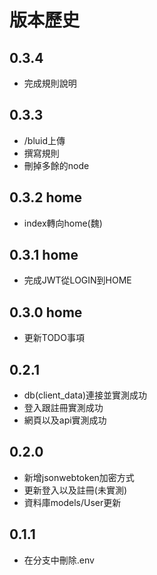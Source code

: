 # 版本歷史

## 0.3.4
- 完成規則說明

## 0.3.3 
- /bluid上傳
- 撰寫規則
- 刪掉多餘的node

## 0.3.2 home
- index轉向home(魏)

## 0.3.1 home
- 完成JWT從LOGIN到HOME

## 0.3.0 home
- 更新TODO事項

## 0.2.1
- db(client_data)連接並實測成功
- 登入跟註冊實測成功
- 網頁以及api實測成功

## 0.2.0
- 新增jsonwebtoken加密方式
- 更新登入以及註冊(未實測)
- 資料庫models/User更新

## 0.1.1
- 在分支中刪除.env

